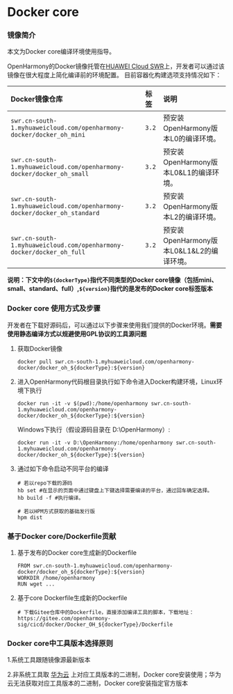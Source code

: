 # Docker core

### 镜像简介

本文为Docker core编译环境使用指导。

OpenHarmony的Docker镜像托管在[HUAWEI Cloud SWR](https://auth.huaweicloud.com/authui/login.html?service=https%3A%2F%2Fconsole.huaweicloud.com%2Fswr%2F%3Fregion%3Dcn-south-1%26cloud_route_state%3D%2Fapp%2Fwarehouse%2FwarehouseMangeDetail%2Fgoldensir%2Fopenharmony-docker%2Fopenharmony-docker%3Ftype%3DownImage&locale=en-us#/login)上，开发者可以通过该镜像在很大程度上简化编译前的环境配置。 目前容器化构建选项支持情况如下：

| Docker镜像仓库                                               | 标签    | 说明                                  |
| :----------------------------------------------------------- | :------ | :------------------------------------ |
| `swr.cn-south-1.myhuaweicloud.com/openharmony-docker/docker_oh_mini` | `3.2` | 预安装OpenHarmony版本L0的编译环境。 |
| `swr.cn-south-1.myhuaweicloud.com/openharmony-docker/docker_oh_small` | `3.2` | 预安装OpenHarmony版本L0&L1的编译环境。 |
| `swr.cn-south-1.myhuaweicloud.com/openharmony-docker/docker_oh_standard` | `3.2` | 预安装OpenHarmony版本L2的编译环境。 |
| `swr.cn-south-1.myhuaweicloud.com/openharmony-docker/docker_oh_full` | `3.2` | 预安装OpenHarmony版本L0&L1&L2的编译环境。 |

**说明：下文中的`${dockerType}`指代不同类型的Docker core镜像（包括mini、small、standard、full）,`${version}`指代的是发布的Docker core标签版本**

### Docker core 使用方式及步骤

 开发者在下载好源码后，可以通过以下步骤来使用我们提供的Docker环境。**需要使用静态编译方式以规避使用GPL协议的工具源问题**

1. 获取Docker镜像

     ```
     docker pull swr.cn-south-1.myhuaweicloud.com/openharmony-docker/docker_oh_${dockerType}:${version}
     ```

2. 进入OpenHarmony代码根目录执行如下命令进入Docker构建环境，Linux环境下执行

     ```
     docker run -it -v $(pwd):/home/openharmony swr.cn-south-1.myhuaweicloud.com/openharmony-docker/docker_oh_${dockerType}:${version}
     ```
     Windows下执行（假设源码目录在 D:\OpenHarmony）:
     ```
     docker run -it -v D:\OpenHarmony:/home/openharmony swr.cn-south-1.myhuaweicloud.com/openharmony-docker/docker_oh_${dockerType}:${version}
     ```

3. 通过如下命令启动不同平台的编译

     ```
     # 若以repo下载的源码
     hb set #在显示的页面中通过键盘上下键选择需要编译的平台，通过回车确定选择。
     hb build -f #执行编译。
     ```
     ```
     # 若以HPM方式获取的基础发行版
     hpm dist
     ```

### 基于Docker core/Dockerfile贡献

1. 基于发布的Docker core生成新的Dockerfile

    ```
    FROM swr.cn-south-1.myhuaweicloud.com/openharmony-docker/docker_oh_${dockerType}:${version}
    WORKDIR /home/openharmony
    RUN wget ...
    ```

2. 基于core Dockerfile生成新的Dockerfile

    ```
    # 下载Gitee仓库中的Dockerfile，直接添加编译工具的脚本，下载地址：
    https://gitee.com/openharmony-sig/cicd/docker/Docker_OH_${dockerType}/Dockerfile

    ```

### Docker core中工具版本选择原则

1.系统工具跟随镜像源最新版本

2.非系统工具取  [华为云](https://repo.huaweicloud.com/harmonyos/compiler/) 上对应工具版本的二进制，Docker core安装使用；华为云无法获取对应工具版本的二进制，Docker core安装指定官方版本

